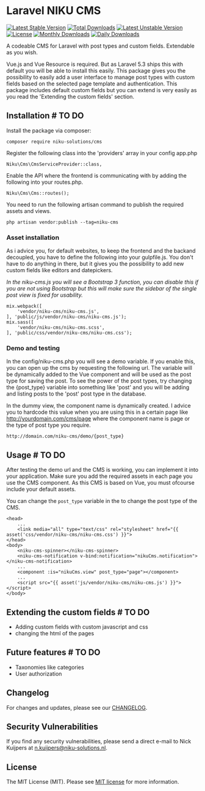 # Laravel NIKU CMS

[![Latest Stable Version](https://poser.pugx.org/niku-solutions/cms/v/stable)](https://packagist.org/packages/niku-solutions/cms)
[![Total Downloads](https://poser.pugx.org/niku-solutions/cms/downloads)](https://packagist.org/packages/niku-solutions/cms)
[![Latest Unstable Version](https://poser.pugx.org/niku-solutions/cms/v/unstable)](https://packagist.org/packages/niku-solutions/cms)
[![License](https://poser.pugx.org/niku-solutions/cms/license)](https://packagist.org/packages/niku-solutions/cms)
[![Monthly Downloads](https://poser.pugx.org/niku-solutions/cms/d/monthly)](https://packagist.org/packages/niku-solutions/cms)
[![Daily Downloads](https://poser.pugx.org/niku-solutions/cms/d/daily)](https://packagist.org/packages/niku-solutions/cms)

A codeable CMS for Laravel with post types and custom fields. Extendable as you wish.

Vue.js and Vue Resource is required. But as Laravel 5.3 ships this with default you will be able to install this easily.
This package gives you the possibility to easily add a user interface to manage post types with custom fields based on the
selected page template and authentication. This package includes default custom fields
but you can extend is very easily as you read the 'Extending the custom fields' section.

## Installation # TO DO

Install the package via composer:

```
composer require niku-solutions/cms
```

Register the following class into the 'providers' array in your config app.php

```
Niku\Cms\CmsServiceProvider::class,
```

Enable the API where the frontend is communicating with by adding the following into your routes.php.

```
Niku\Cms\Cms::routes();
```

You need to run the following artisan command to publish the required assets and views.

```
php artisan vendor:publish --tag=niku-cms
```

### Asset installation

As i advice you, for default websites, to keep the frontend and the backand decoupled, you have to define the following into your gulpfile.js.
You don't have to do anything in there, but it gives you the possibility to add new custom fields like editors and datepickers.

*In the niku-cms.js you will see a Bootstrap 3 function, you can disable this if you are not using Bootstrap but this will make sure the
sidebar of the single post view is fixed for usability.*

```
mix.webpack([
    'vendor/niku-cms/niku-cms.js',
], 'public/js/vendor/niku-cms/niku-cms.js');
mix.sass([
    'vendor/niku-cms/niku-cms.scss',
], 'public/css/vendor/niku-cms/niku-cms.css');
```

### Demo and testing

In the config/niku-cms.php you will see a demo variable. If you enable this, you can open up the cms by requesting the following url. The variable will be dynamically added
to the Vue component and will be used as the post type for saving the post. To see the power of the post types, try changing the {post_type} variable into something like
'post' and you will be adding and listing posts to the 'post' post type in the database.

In the dummy view, the component name is dynamically created. I advice you to hardcode this value when you are using this in a
certain page like http://yourdomain.com/cms/page where the component name is page or the type of post type you require.

```
http://domain.com/niku-cms/demo/{post_type}
```

## Usage # TO DO

After testing the demo url and the CMS is working, you can implement it into your application. Make sure you add
the required assets in each page you use the CMS component. As this CMS is based on Vue, you must ofcourse include
your default assets.

You can change the `post_type` variable in the <compontent> to change the post type of the CMS.

```
<head>
	...
	<link media="all" type="text/css" rel="stylesheet" href="{{ asset('css/vendor/niku-cms/niku-cms.css') }}">
</head>
<body>
	<niku-cms-spinner></niku-cms-spinner>
	<niku-cms-notification v-bind:notification="nikuCms.notification"></niku-cms-notification>
	...
	<component :is="nikuCms.view" post_type="page"></component>
	...
	<script src="{{ asset('js/vendor/niku-cms/niku-cms.js') }}"></script>
</body>
```

## Extending the custom fields # TO DO

* Adding custom fields with custom javascript and css
* changing the html of the pages

## Future features # TO DO
* Taxonomies like categories
* User authorization

## Changelog

For changes and updates, please see our [CHANGELOG](CHANGELOG.md).

## Security Vulnerabilities

If you find any security vulnerabilities, please send a direct e-mail to Nick Kuijpers at n.kuijpers@niku-solutions.nl.

## License

The MIT License (MIT). Please see [MIT license](http://opensource.org/licenses/MIT) for more information.
